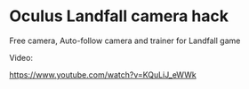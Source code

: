 # Oculus Landfall camera hack
Free camera, Auto-follow camera and trainer for Landfall game

Video:

https://www.youtube.com/watch?v=KQuLiJ_eWWk
